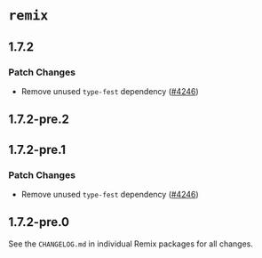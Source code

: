 # `remix`

## 1.7.2

### Patch Changes

- Remove unused `type-fest` dependency ([#4246](https://github.com/remix-run/remix/pull/4246))

## 1.7.2-pre.2

## 1.7.2-pre.1

### Patch Changes

- Remove unused `type-fest` dependency ([#4246](https://github.com/remix-run/remix/pull/4246))

## 1.7.2-pre.0

See the `CHANGELOG.md` in individual Remix packages for all changes.

